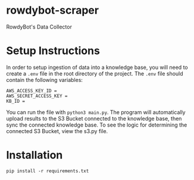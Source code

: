 # rowdybot-scraper
RowdyBot's Data Collector

# Setup Instructions
In order to setup ingestion of data into a knowledge base, you will need to create a `.env` file in the root directory of the project. The `.env` file should contain the following variables:
```
AWS_ACCESS_KEY_ID =
AWS_SECRET_ACCESS_KEY =
KB_ID =
```
You can run the file with `python3 main.py`. The program will automatically upload results to the S3 Bucket connected to the knowledge base, then sync the connected knowledge base. To see the logic for determining the connected S3 Bucket, view the s3.py file.

# Installation
`pip install -r requirements.txt`
